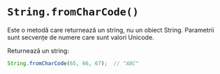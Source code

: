 # `String.fromCharCode()`

Este o metodă care returnează un string, nu un obiect String. Parametrii sunt secvențe de numere care sunt valori Unicode.

Returnează un string:

```js
String.fromCharCode(65, 66, 67);  // "ABC"
```
